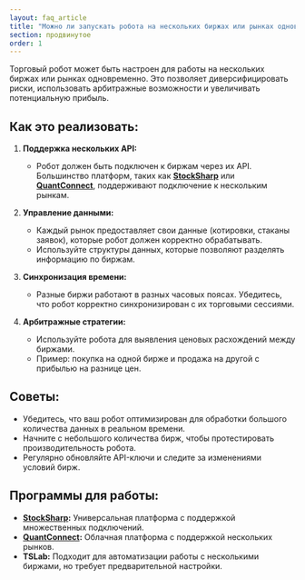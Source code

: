 ```yaml
---
layout: faq_article
title: "Можно ли запускать робота на нескольких биржах или рынках одновременно?"
section: продвинутое
order: 1
---
```


Торговый робот может быть настроен для работы на нескольких биржах или рынках одновременно. Это позволяет диверсифицировать риски, использовать арбитражные возможности и увеличивать потенциальную прибыль.

## Как это реализовать:

1. **Поддержка нескольких API:**
   - Робот должен быть подключен к биржам через их API. Большинство платформ, таких как **[StockSharp](https://stocksharp.ru/)** или **[QuantConnect](https://www.quantconnect.com/)**, поддерживают подключение к нескольким рынкам.

2. **Управление данными:**
   - Каждый рынок предоставляет свои данные (котировки, стаканы заявок), которые робот должен корректно обрабатывать.
   - Используйте структуры данных, которые позволяют разделять информацию по биржам.

3. **Синхронизация времени:**
   - Разные биржи работают в разных часовых поясах. Убедитесь, что робот корректно синхронизирован с их торговыми сессиями.

4. **Арбитражные стратегии:**
   - Используйте робота для выявления ценовых расхождений между биржами.
   - Пример: покупка на одной бирже и продажа на другой с прибылью на разнице цен.

## Советы:

- Убедитесь, что ваш робот оптимизирован для обработки большого количества данных в реальном времени.
- Начните с небольшого количества бирж, чтобы протестировать производительность робота.
- Регулярно обновляйте API-ключи и следите за изменениями условий бирж.

## Программы для работы:

- **[StockSharp](https://stocksharp.ru/):** Универсальная платформа с поддержкой множественных подключений.
- **[QuantConnect](https://www.quantconnect.com/):** Облачная платформа с поддержкой нескольких рынков.
- **TSLab:** Подходит для автоматизации работы с несколькими биржами, но требует предварительной настройки.
